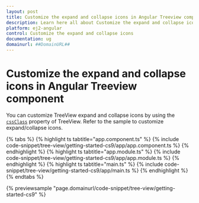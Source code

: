 ```yaml
---
layout: post
title: Customize the expand and collapse icons in Angular Treeview component | Syncfusion
description: Learn here all about Customize the expand and collapse icons in Syncfusion Angular Treeview component of Syncfusion Essential JS 2 and more.
platform: ej2-angular
control: Customize the expand and collapse icons 
documentation: ug
domainurl: ##DomainURL##
---
```


# Customize the expand and collapse icons in Angular Treeview component

You can customize TreeView expand and collapse icons by using the [`cssClass`](https://ej2.syncfusion.com/angular/documentation/api/treeview#cssclass)&nbsp;property of TreeView.
Refer to the sample to customize expand/collapse icons.

{% tabs %}
{% highlight ts tabtitle="app.component.ts" %}
{% include code-snippet/tree-view/getting-started-cs9/app/app.component.ts %}
{% endhighlight %}
{% highlight ts tabtitle="app.module.ts" %}
{% include code-snippet/tree-view/getting-started-cs9/app/app.module.ts %}
{% endhighlight %}
{% highlight ts tabtitle="main.ts" %}
{% include code-snippet/tree-view/getting-started-cs9/app/main.ts %}
{% endhighlight %}
{% endtabs %}
  
{% previewsample "page.domainurl/code-snippet/tree-view/getting-started-cs9" %}